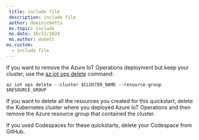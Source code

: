 ```yaml
---
 title: include file
 description: include file
 author: dominicbetts
 ms.topic: include
 ms.date: 10/22/2024
 ms.author: dobett
ms.custom:
  - include file
---
```


If you want to remove the Azure IoT Operations deployment but keep your cluster, use the [az iot ops delete](/cli/azure/iot/ops#az-iot-ops-delete) command:

   ```azurecli
   az iot ops delete --cluster $CLUSTER_NAME --resource-group $RESOURCE_GROUP
   ```

If you want to delete all the resources you created for this quickstart, delete the Kubernetes cluster where you deployed Azure IoT Operations and then remove the Azure resource group that contained the cluster.

If you used Codespaces for these quickstarts, delete your Codespace from GitHub.
